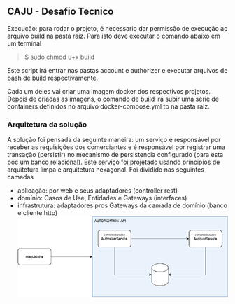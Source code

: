 ## CAJU - Desafio Tecnico


Execução: para rodar o projeto, é necessario dar permissâo de execução ao arquivo build na pasta raiz.
Para isto deve executar o comando abaixo em um terminal
> $ sudo chmod u+x build

Este script irá entrar nas pastas account e authorizer e executar arquivos de bash de build respectivamente.

Cada um deles vai criar uma imagem docker dos respectivos projetos.
Depois de criadas as imagens, o comando de build irá subir uma série de containers definidos no arquivo docker-compose.yml tb na pasta raiz.

### Arquitetura da solução

A solução foi pensada da seguinte maneira: um serviço é responsável por receber as requisições dos comerciantes e é responsável 
por registrar uma transação (persistir) no mecanismo de persistencia configurado (para esta poc um banco relacional).
Este serviço foi projetado usando principios de arquitetura limpa e arquitetura hexagonal. Foi dividido nas seguintes camadas
* aplicação: por web e seus adaptadores (controller rest)
* domínio: Casos de Use, Entidades e Gateways (interfaces)
* infrastrutura: adaptadores pros Gateways da camada de domínio (banco e cliente http)
![Alt text](img/caju-desafio.drawio.png?raw=true "Title")